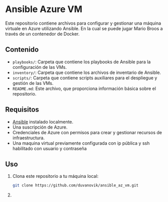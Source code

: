 # Ansible Azure VM

Este repositorio contiene archivos para configurar y gestionar una máquina virtuale en Azure utilizando Ansible. En la cual se puede jugar Mario Broos a través de un contenedor de Docker.

## Contenido

- `playbooks/`: Carpeta que contiene los playbooks de Ansible para la configuración de las VMs.
- `inventory/`: Carpeta que contiene los archivos de inventario de Ansible.
- `scripts/`: Carpeta que contiene scripts auxiliares para el despliegue y gestión de las VMs.
- `README.md`: Este archivo, que proporciona información básica sobre el repositorio.

## Requisitos

- [Ansible](https://www.ansible.com/) instalado localmente.
- Una suscripción de Azure.
- Credenciales de Azure con permisos para crear y gestionar recursos de infraestructura.
- Una maquina virtual previamente configurada con ip pública y ssh habilitado con usuario y contraseña

## Uso

1. Clona este repositorio a tu máquina local:

   ```bash
   git clone https://github.com/duvanovik/ansible_az_vm.git
   
2. 